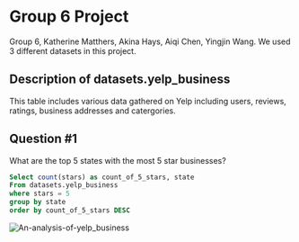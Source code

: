 # Group 6 Project
Group 6, Katherine Matthers, Akina Hays, Aiqi Chen, Yingjin Wang. We used 3 different datasets in this project.

## Description of datasets.yelp_business
This table includes various data gathered on Yelp including users, reviews, ratings, business addresses and catergories.

## Question #1
What are the top 5 states with the most 5 star businesses? 

```sql
Select count(stars) as count_of_5_stars, state
From datasets.yelp_business
where stars = 5
group by state
order by count_of_5_stars DESC
```

![An-analysis-of-yelp_business](Group6Visualizations/q1)



